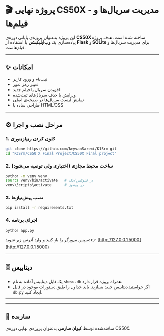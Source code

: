# 🎬 پروژه نهایی CS50X - مدیریت سریال‌ها و فیلم‌ها

این پروژه به‌عنوان پروژه‌ی پایانی دوره‌ی **CS50X** ساخته شده است.
هدف پروژه پیاده‌سازی یک **وب‌اپلیکیشن** با استفاده از **Flask** و **SQLite** برای مدیریت سریال‌ها و فیلم‌هاست.

---

## ✨ امکانات

* ثبت‌نام و ورود کاربر
* تغییر رمز عبور
* افزودن سریال یا فیلم جدید
* ویرایش یا حذف سریال‌های ثبت‌شده
* نمایش لیست سریال‌ها در صفحه‌ی اصلی
* طراحی ساده با HTML/CSS

---

## ⚙️ مراحل نصب و اجرا

### 1. کلون کردن ریپازیتوری

```bash
git clone https://github.com/keyvanSaremi/K1Srm.git
cd "K1Srm/CS50 X Final Project/CS50X Final project"
```

### 2. ساخت محیط مجازی (اختیاری ولی توصیه می‌شود)

```bash
python -m venv venv
source venv/bin/activate   # در لینوکس/مک
venv\Scripts\activate      # در ویندوز
```

### 3. نصب پیش‌نیازها

```bash
pip install -r requirements.txt
```

### 4. اجرای برنامه

```bash
python app.py
```

سپس مرورگر را باز کنید و وارد آدرس زیر شوید:
👉 [http://127.0.0.1:5000](http://127.0.0.1:5000)

---

## 🗄 دیتابیس

* یک فایل دیتابیس آماده به نام `shows.db` همراه پروژه قرار دارد.
* اگر خواستید دیتابیس جدید بسازید، باید جداول را طبق دستورات موجود در فایل `db.py` ایجاد کنید.

---
---

## 👤 سازنده

ساخته‌شده توسط **کیوان صارمی** به‌عنوان پروژه‌ی نهایی دوره‌ی CS50X.
